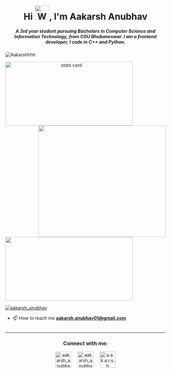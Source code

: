 <h1 align="center">Hi <img src="https://raw.githubusercontent.com/nixin72/nixin72/master/wave.gif" alt="Waving hand animated gif" height="45" width="45" />, I'm Aakarsh Anubhav</h1>
<h5 align="center">
    A 3rd year student pursuing Bachelors in Computer Science and Information Technology, from CGU Bhubaneswar. I am a frontend developer, I code in C++ and Python.
</h5>
<p align="left"> <img src="https://komarev.com/ghpvc/?username=Aakarshhhh&label=PROFILE+VIEWS" alt="Aakarshhhh" /> </p>
<p>
    <a align="center" href="https://github.com/Aakarshhhh">
        <img alt="stats card" height="200px" width="400" src="https://github-readme-streak-stats.herokuapp.com/?user=Aakarshhhh&theme=radical">
        <img align="right" height="350" width="400" src="https://media.giphy.com/media/qgQUggAC3Pfv687qPC/giphy.gif" /> </a>
</p>
<img height="200px" width="400" src="https://github-readme-stats.vercel.app/api?username=Aakarshhhh&count_private=true&theme=radical&show_icons=true" />

<p align="left">
    <a href="https://twitter.com/aakarsh_anubhav" target="blank"><img src="https://img.shields.io/twitter/follow/aakarsh_anubhav?logo=twitter&style=for-the-badge" alt="aakarsh_anubhav" /></a></p>
 
- 📫 How to reach me **aakarsh.anubhav01@gmail.com**
<br><br>
<hr>

<h3 align="center"> Connect with me:</h3>
<p align="center">
    <a href="https://twitter.com/aakarsh_anubhav" target="blank"><img align="center" src="https://img.icons8.com/cute-clipart/64/000000/twitter.png" alt="aakarsh_anubhav" height="50" width="50" /></a> &nbsp;&nbsp;&nbsp;
    <a href="https://www.linkedin.com/in/aakarsh-a-8643a2a5/" target="blank"><img align="center" src="https://img.icons8.com/cute-clipart/64/000000/linkedin.png" alt="aakarsh_anubhav" height="50" width="50" /></a>&nbsp;&nbsp;&nbsp;&nbsp;
    <a href="https://www.instagram.com/a.a.k.a.r.s.h/" target="blank"><img align="center" src="https://img.icons8.com/cute-clipart/64/000000/instagram-new.png" alt="a.a.k.a.r.s.h" height="50" width="50" /></a>
</p>
